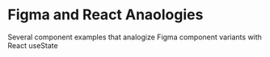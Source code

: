 # Figma and React Anaologies

Several component examples that analogize Figma component variants with React useState
